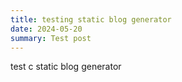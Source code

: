 ```yaml
---
title: testing static blog generator
date: 2024-05-20
summary: Test post
---
```


test c static blog generator 